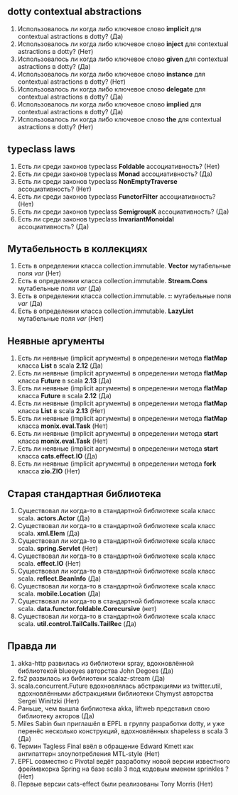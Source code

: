 ## dotty contextual abstractions

1. Использовалось ли когда либо ключевое слово **implicit** для contextual astractions в dotty?  (Да)
2. Использовалось ли когда либо ключевое слово **inject** для contextual astractions в dotty? (Нет)
3. Использовалось ли когда либо ключевое слово **given** для contextual astractions в dotty? (Да)
4. Использовалось ли когда либо ключевое слово **instance** для contextual astractions в dotty? (Нет)
5. Использовалось ли когда либо ключевое слово **delegate** для contextual astractions в dotty? (Да)
6. Использовалось ли когда либо ключевое слово **implied** для contextual astractions в dotty? (Да)
7. Использовалось ли когда либо ключевое слово **the** для contextual astractions в dotty? (Нет)

## typeclass laws

1. Есть ли среди законов typeclass **Foldable** ассоциативность? (Нет)
2. Есть ли среди законов typeclass **Monad** ассоциативность? (Да)
3. Есть ли среди законов typeclass **NonEmptyTraverse** ассоциативность? (Нет)
4. Есть ли среди законов typeclass **FunctorFilter** ассоциативность? (Нет)
5. Есть ли среди законов typeclass **SemigroupK** ассоциативность? (Да)
6. Есть ли среди законов typeclass **InvariantMonoidal** ассоциативность? (Да)

## Мутабельность в коллекциях

1. Есть в определении класса collection.immutable. **Vector** мутабельные поля _var_ (Нет)
2. Есть в определении класса collection.immutable. **Stream.Cons** мутабельные поля _var_ (Да)
3. Есть в определении класса collection.immutable. **::** мутабельные поля _var_ (Да)
4. Есть в определении класса collection.immutable. **LazyList** мутабельные поля _var_ (Нет)

## Неявные аргументы

1. Есть ли неявные (implicit аргументы) в определении метода **flatMap** класса **List** в scala **2.12** (Да)
2. Есть ли неявные (implicit аргументы) в определении метода **flatMap** класса **Future** в scala **2.13** (Да)
3. Есть ли неявные (implicit аргументы) в определении метода **flatMap** класса **Future** в scala **2.12** (Да)
4. Есть ли неявные (implicit аргументы) в определении метода **flatMap** класса **List** в scala **2.13** (Нет)
5. Есть ли неявные (implicit аргументы) в определении метода **flatMap** класса **monix.eval.Task** (Нет)
6. Есть ли неявные (implicit аргументы) в определении метода **start** класса **monix.eval.Task**  (Нет)
7. Есть ли неявные (implicit аргументы) в определении метода **start** класса **cats.effect.IO**  (Да)
8. Есть ли неявные (implicit аргументы) в определении метода **fork** класса **zio.ZIO**  (Нет)

## Старая стандартная библиотека

1. Существовал ли когда-то в стандартной библиотеке scala класс scala. **actors.Actor** (Да)
2. Существовал ли когда-то в стандартной библиотеке scala класс scala. **xml.Elem** (Да)
3. Существовал ли когда-то в стандартной библиотеке scala класс scala. **spring.Servlet** (Нет)
4. Существовал ли когда-то в стандартной библиотеке scala класс scala. **effect.IO** (Нет)
5. Существовал ли когда-то в стандартной библиотеке scala класс scala. **reflect.BeanInfo** (Да)
6. Существовал ли когда-то в стандартной библиотеке scala класс scala. **mobile.Location** (Да)
7. Существовал ли когда-то в стандартной библиотеке scala класс scala. **data.functor.foldable.Corecursive** (нет)
8. Существовал ли когда-то в стандартной библиотеке scala класс scala. **util.control.TailCalls.TailRec** (Да)

## Правда ли

1. akka-http развилась из библиотеки spray, вдохновлённой библиотекой blueeyes авторства John Degoes (Да)
2. fs2 развилась из библиотеки scalaz-stream (Да)
3. scala.concurrent.Future вдохновлялась абстракциями из twitter.util, вдохновлёнными абстракциями библиотеки  Chymyst авторства Sergei Winitzki  (Нет)
4. Раньше, чем вышла библиотека akka, liftweb представил свою библиотеку акторов (Да)
5. Miles Sabin был приглашёл в EPFL в группу разработки dotty, и уже перенёс несколько конструкций, вдохновлённых shapeless в scala 3 (Да)
6. Термин Tagless Final ввёл в обращение Edward Kmett как антипаттерн злоупотребления MTL-style (Нет)
7. EPFL совместно с Pivotal ведёт разработку новой версии известного фреймвкорка Spring на базе scala 3 под кодовым именем sprinkles ? (Нет)
8. Первые версии cats-effect были реализованы Tony Morris (Нет)